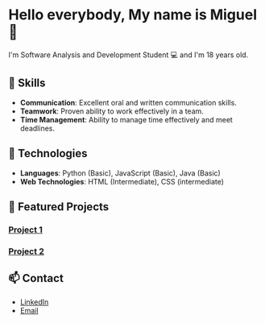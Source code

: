 # Hello everybody, My name is Miguel 👋


I'm Software Analysis and Development Student 💻 and I'm 18 years old. 


## 💼 Skills

- **Communication**: Excellent oral and written communication skills.
- **Teamwork**: Proven ability to work effectively in a team.
- **Time Management**: Ability to manage time effectively and meet deadlines.


## 🚀 Technologies

- **Languages**: Python (Basic), JavaScript (Basic), Java (Basic)
- **Web Technologies**: HTML (Intermediate), CSS (intermediate)


## 🌟 Featured Projects

### [Project 1](https://github.com/tu-usuario/proyecto1)


### [Project 2](https://github.com/tu-usuario/proyecto2)

## 📫 Contact

- [LinkedIn](https://www.linkedin.com/in/miguel-medina-ladino-087a35312)
- [Email](mailto:miguel.medina1111@soy.sena.edu.co)

